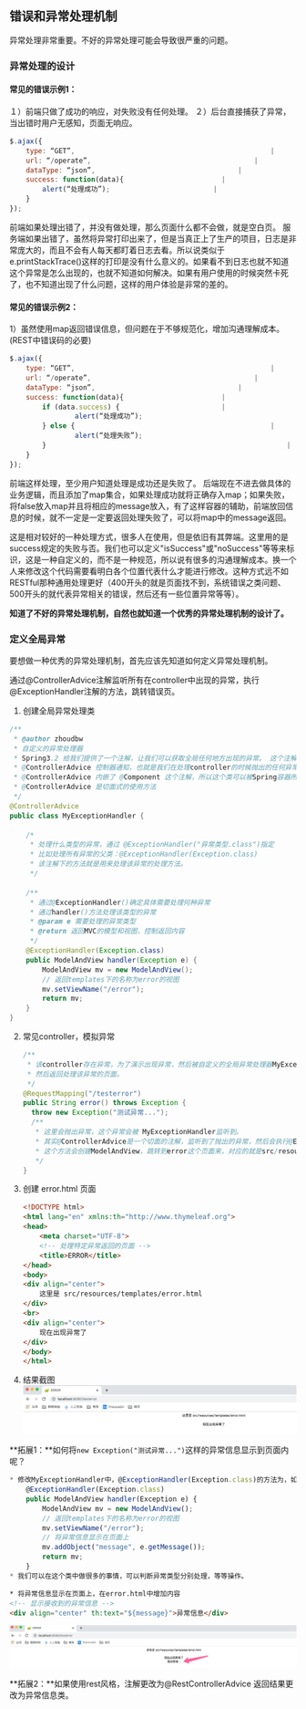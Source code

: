 ## 错误和异常处理机制

异常处理非常重要。不好的异常处理可能会导致很严重的问题。

### 异常处理的设计

#### **常见的错误示例1：**

１）前端只做了成功的响应，对失败没有任何处理。
２）后台直接捕获了异常，当出错时用户无感知，页面无响应。

```javascript
$.ajax({ 																|							try {
    type: “GET”, 												|									// todo 具体业务逻辑
    url: “/operate”, 										|							} catch(Exception e) {
    dataType: “json”, 									|									e.printStackTrace();
    success: function(data){						|							}
      	alert(“处理成功”);						　　|   　　
    }																		| 
});																			|
```

前端如果处理出错了，并没有做处理，那么页面什么都不会做，就是空白页。
服务端如果出错了，虽然将异常打印出来了，但是当真正上了生产的项目，日志是非常庞大的，而且不会有人每天都盯着日志去看。所以说类似于e.printStackTrace()这样的打印是没有什么意义的。如果看不到日志也就不知道这个异常是怎么出现的，也就不知道如何解决。如果有用户使用的时候突然卡死了，也不知道出现了什么问题，这样的用户体验是非常的差的。

#### **常见的错误示例2：**

1）虽然使用map返回错误信息，但问题在于不够规范化，增加沟通理解成本。(REST中错误码的必要)

```javascript
$.ajax({ 																|									Map map = new HashMap();
    type: “GET”, 												|									try{
    url: “/operate”, 										|											// todo 具体业务逻辑
    dataType: “json”, 									|											map.put(“success“,true);
    success: function(data){ 						|									} catch(Exception e) {
        if (data.success) { 						|											map.put(“success“,false);
        		alert(“处理成功”);               	 								 map.put(“message“,e.getMessage();
        } else { 												|									}
        		alert(“处理失败”);           									 return map;
        } 															|
    } 																	|
});																			|
```

前端这样处理，至少用户知道处理是成功还是失败了。
后端现在不进去做具体的业务逻辑，而且添加了map集合，如果处理成功就将正确存入map；如果失败，将false放入map并且将相应的message放入，有了这样容器的辅助，前端放回信息的时候，就不一定是一定要返回处理失败了，可以将map中的message返回。

这是相对较好的一种处理方式，很多人在使用，但是依旧有其弊端。这里用的是success规定的失败与否。我们也可以定义"isSuccess"或"noSuccess"等等来标识，这是一种自定义的，而不是一种规范，所以说有很多的沟通理解成本。换一个人来修改这个代码需要看明白各个位置代表什么才能进行修改。这种方式远不如RESTful那种通用处理更好（400开头的就是页面找不到，系统错误之类问题、500开头的就代表异常相关的错误，然后还有一些位置异常等等）。

**知道了不好的异常处理机制，自然也就知道一个优秀的异常处理机制的设计了。**

### **定义全局异常**

要想做一种优秀的异常处理机制，首先应该先知道如何定义异常处理机制。

通过@ControllerAdvice注解监听所有在controller中出现的异常，执行@ExceptionHandler注解的方法，跳转错误页。

1.  创建全局异常处理类 

   ```java
   /**
    * @author zhoudbw
    * 自定义的异常处理器
    * Spring3.2 给我们提供了一个注解，让我们可以获取全局任何地方出现的异常。 这个注解就是@ControllerAdvice
    * @ControllerAdvice 控制器通知，也就是我们在处理controller的时候抛出的任何异常都会被这个注解所标识的这个类接收到。
    * @ControllerAdvice 内嵌了 @Component 这个注解，所以这个类可以被Spring容器所接管了。
    * @ControllerAdvice 是切面式的使用方法
    */
   @ControllerAdvice
   public class MyExceptionHandler {
   
       /*
        * 处理什么类型的异常，通过 @ExceptionHandler("异常类型.class")指定
        * 比如处理所有异常的父类：@ExceptionHandler(Exception.class)
        * 该注解下的方法就是用来处理该异常的处理方法。
        */
   
       /**
        * 通过@ExceptionHandler()确定具体需要处理何种异常
        * 通过handler()方法处理该类型的异常
        * @param e 需要处理的异常类型
        * @return 返回MVC的模型和视图，控制返回内容
        */
       @ExceptionHandler(Exception.class)
       public ModelAndView handler(Exception e) {
           ModelAndView mv = new ModelAndView();
           // 返回templates下的名称为error的视图
           mv.setViewName("/error");
           return mv;
       }
   }
   ```

2. 常见controller，模拟异常

   ```java
   /**
    * 该controller存在异常，为了演示出现异常，然后被自定义的全局异常处理器MyExceptionHandler得知，
    * 然后返回处理该异常的页面。
    */
   @RequestMapping("/testerror")
   public String error() throws Exception {
     throw new Exception("测试异常...");
     /**
      * 这里会抛出异常，这个异常会被 MyExceptionHandler监听到。
      * 其实@ControllerAdvice是一个切面的注解，监听到了抛出的异常，然后会执行@ExceptionHandler()注解的方法。
      * 这个方法会创建ModelAndView，跳转到error这个页面来，对应的就是src/resources/templates/error.html
      */
   }
   ```

3. 创建 error.html 页面 

   ```html
   <!DOCTYPE html>
   <html lang="en" xmlns:th="http://www.thymeleaf.org">
   <head>
       <meta charset="UTF-8">
       <!-- 处理特定异常返回的页面 -->
       <title>ERROR</title>
   </head>
   <body>
   <div align="center">
       这里是 src/resources/templates/error.html
   </div>
   <br>
   <div align="center">
       现在出现异常了
   </div>
   </body>
   </html>
   ```

4. 结果截图
   ![image-20210816150740139](readme3/image-20210816150740139.png)

**拓展1：**如何将`new Exception("测试异常...")`这样的异常信息显示到页面内呢？

```javascript
* 修改MyExceptionHandler中，@ExceptionHandler(Exception.class)的方法为，如下
    @ExceptionHandler(Exception.class)
    public ModelAndView handler(Exception e) {
        ModelAndView mv = new ModelAndView();
        // 返回templates下的名称为error的视图
        mv.setViewName("/error");
        // 将异常信息显示在页面上
        mv.addObject("message", e.getMessage());
        return mv;
    }
* 我们可以在这个类中做很多的事情，可以判断异常类型分别处理，等等操作。
```

```html
* 将异常信息显示在页面上，在error.html中增加内容
<!-- 显示接收到的异常信息 -->
<div align="center" th:text="${message}">异常信息</div>
```

![image-20210816151904298](readme3/image-20210816151904298.png)

**拓展2：**如果使用rest风格，注解更改为@RestControllerAdvice 返回结果更改为异常信息类。 

